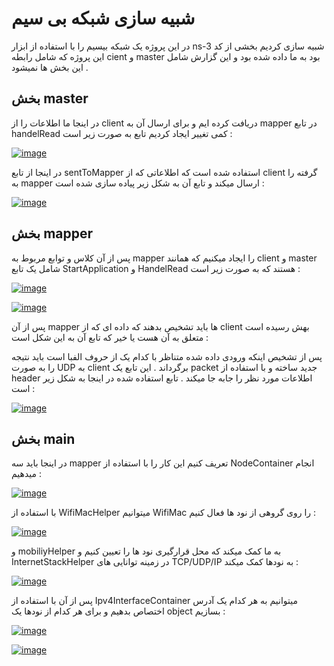 # شبیه سازی شبکه بی سیم

در این پروژه یک شبکه بیسیم را با استفاده از ابزار ns-3 شبیه سازی کردیم
بخشی از کد این پروژه که شامل رابطه cient 
و master بود به ما داده شده بود و این گزارش شامل این بخش ها نمیشود .

## بخش master

در اینجا ما اطلاعات را از client دریافت کرده ایم و 
برای ارسال آن به mapper در 
تابع handelRead کمی تغییر ایجاد کردیم 
تابع به صورت زیر است :

[![image](https://www.linkpicture.com/q/handelReadMaster.png)](https://www.linkpicture.com/view.php?img=LPic64416fb3af33f1503756955)

در اینجا از تابع sentToMapper استفاده شده است که
اطلاعاتی که از client گرفته را 
به mapper ارسال میکند 
و تابع آن به شکل زیر پیاده سازی شده است :


[![image](https://www.linkpicture.com/q/sendMapper.png)](https://www.linkpicture.com/view.php?img=LPic64417053a5abc2110941521)


## بخش mapper

پس از آن کلاس و توابع مربوط به mapper را ایجاد میکنیم که
همانند client 
و master 
شامل یک تابع StartApplication 
و HandelRead هستند که به صورت زیر است :


[![image](https://www.linkpicture.com/q/Mapper_1.png)](https://www.linkpicture.com/view.php?img=LPic644172c2548451749282700)

[![image](https://www.linkpicture.com/q/mapperHandelReas_1.png)](https://www.linkpicture.com/view.php?img=LPic64417332470c6903866529)



پس از آن mapper ها باید تشخیص بدهند که داده ای که
از client بهش رسیده است متعلق به آن هست یا خیر 
که تابع آن به این شکل است :





پس از تشخیص اینکه ورودی داده شده متناظر با کدام یک از حروف الفبا است باید نتیجه را به 
صورت UDP 
به client برگرداند .
این تابع یک packet جدید ساخته 
و با استفاده از header اطلاعات مورد نظر را جابه جا میکند .
تابع استفاده شده در اینجا به شکل زیر است :


[![image](https://www.linkpicture.com/q/SendClient_1.png)](https://www.linkpicture.com/view.php?img=LPic644174ee6887d1202808681)


## بخش main 

در اینجا باید سه mapper تعریف کنیم 
این کار را با استفاده از NodeContainer انجام میدهیم :

[![image](https://www.linkpicture.com/q/NodeContainer.png)](https://www.linkpicture.com/view.php?img=LPic644176362693d1409096302)

با استفاده از WifiMacHelper 
میتوانیم WifiMac را روی گروهی از نود ها فعال کنیم :


[![image](https://www.linkpicture.com/q/mac.png)](https://www.linkpicture.com/view.php?img=LPic64417fd2b4dd235763565)


و mobiliyHelper به ما کمک میکند که محل قرارگیری نود ها را تعیین کنیم 
و InternetStackHelper در زمینه 
توانایی های TCP/UDP/IP به نودها کمک میکند :

[![image](https://www.linkpicture.com/q/Mobility.png)](https://www.linkpicture.com/view.php?img=LPic64417fd2b4dd235763565)


پس از آن با استفاده از Ipv4InterfaceContainer 
میتوانیم به هر کدام یک آدرس اختصاص بدهیم و برای هر کدام از نودها یک object بسازیم :


[![image](https://www.linkpicture.com/q/IPv4.png)](https://www.linkpicture.com/view.php?img=LPic64417fd2b4dd235763565)


[![image](https://www.linkpicture.com/q/object.png)](https://www.linkpicture.com/view.php?img=LPic64417fd2b4dd235763565)